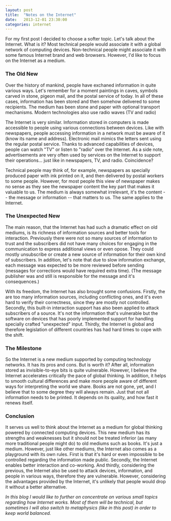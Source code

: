 ```yaml
---
layout: post
title:  "Notes on the Internet"
date:   2013-12-01 23:30:00
categories: internet
---
```


For my first post I decided to choose a softer topic. Let's talk about the Internet. What is it? Most technical people
would associate it with a global network of computing devices. Non-technical people might associate it with some famous
Internet brand and web browsers. However, I'd like to focus on the Internet as a medium.

### The Old New

Over the history of mankind, people have exchaned information in quite various ways. Let's remember for a moment paintings
in caves, symbols carved in stone, pigeon mail, and the postal service of today. In all of these cases, information has
been stored and then somehow delivered to some recipients. The medium has been stone and paper with optional transport
mechanisms. Modern technologies also use radio waves (TV and radio)

The Internet is very similar. Information stored in computers is made accessible to people using various connections
between devices. Like with newspapers, people accessing information in a network must be aware of it (know its name and
address). Electronic mail mimics the letters sent using the regular postal service. Thanks to advanced capabilities of
devices, people can watch "TV" or listen to "radio" over the Internet. As a side note, advertisements are very often
used by services on the Internet to support their operations... just like in newspapers, TV, and radio. Coincidence?  

Technical people may think of, for example, newspapers as specially produced paper with ink printed on it, and then
delivered by postal workers to some people. However, for most people this view of newspaper makes no sense as they see
the newspaper content the key part that makes it valuable to us. The medium is always somewhat irrelevant, it's the
content -- the message or information -- that matters to us. The same applies to the Internet.

### The Unexpected New

The main reason, that the Internet has had such a dramatic effect on old mediums, is its richness of information sources
and better tools for interaction. Previously there were not so many sources of information to trust and the
subscribers did not have many choices for engaging in the communication to express additional views or even opose. They
could mostly unsubscribe or create a new source of information for their own kind of subscribers. In addition, let's
note that due to slow information exchange, each message was expected to be more reviewed before sending (messages for
corrections would have required extra time). (The message publisher was and still is responsible for the message and it's
consequences.)

With its freedom, the Internet has also brought some confusions. Firstly, the are too many information sources, including
conflicting ones, and it's even hard to verify their correctness, since they are mostly not controlled. Secondly, this
built-in interaction support has also been applied to attack subscribers of a source. It's not the information that's
vulnerable but the software on devices that has poorly implemented support for handling specially crafted "unexpected"
input. Thirdly, the Internet is global and therefore legislation of different countries has had hard times to cope with
the shift.

### The Milestone

So  the Internet is a new medium supported by computing technology networks. It has its pros and cons. But is worth it?
After all, information stored as invisible-to-eye bits is quite vulnerable. However, I believe the Internet accelerates
critically the pace of global thinking. In addition, it helps to smooth cultural differences and make more people aware
of different ways for interpreting the world we share. Books are not gone, yet, and I believe that to some degree they
will always remain. Just that not all information needs to be printed. It depends on its quality, and how fast it renews
itself.

### Conclusion

It serves us well to think about the Internet as a medium for global thinking powered by connected computing devices.
This new medium has its strengths and weaknesses but it should not be treated inferior (as many more traditional people
might do) to old mediums such as books. It's just a medium. However, just like other mediums, the Internet also comes as
a playground with its own rules. First is that it's hard or even impossible to be controlled regarding the information
made public. Secondly, the Internet enables better interaction and co-working. And thirdly, considering the previous,
the Internet also be used to attack devices, information, and people in various ways, therefore they are vulnerable.
However, considering the advantages provided by the Internet, it's unlikely that people would drop it without a better
alternative.

*In this blog I would like to further on concentrate on various small topics regarding how Internet works. Most of them
will be technical, but sometimes I will also switch to metaphysics (like in this post) in order to keep world balanced.*

